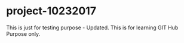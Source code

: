 # project-10232017
This is just for testing purpose - Updated.
This is for learning GIT Hub Purpose only.
